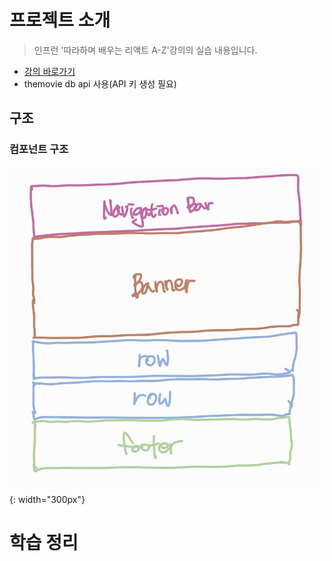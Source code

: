 # 프로젝트 소개

> 인프런 '따라하며 배우는 리액트 A-Z'강의의 실습 내용입니다.

- [강의 바로가기](https://www.inflearn.com/course/%EB%94%B0%EB%9D%BC%ED%95%98%EB%8A%94-%EB%A6%AC%EC%95%A1%ED%8A%B8/dashboard)
- themovie db api 사용(API 키 생성 필요)

## 구조

### 컴포넌트 구조

![image](./img/컴포넌트구조.jpg){: width="300px"}

# 학습 정리
